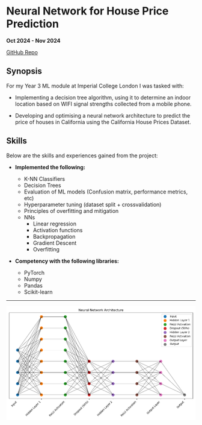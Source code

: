 # Neural Network for House Price Prediction

**Oct 2024 - Nov 2024**

[GitHub Repo](https://github.com/AlexSeferidis/ML-Coursework)

## Synopsis

For my Year 3 ML module at Imperial College London I was tasked with:

* Implementing a decision tree algorithm, using it to determine an indoor
location based on WIFI signal strengths collected from a mobile phone.

* Developing and optimising a neural network architecture to predict the price of houses in California using the California House Prices Dataset. 


## Skills

Below are the skills and experiences gained from the project:

* **Implemented the following:**
    * K-NN Classifiers
    * Decision Trees
    * Evaluation of ML models (Confusion matrix, performance metrics, etc)
    * Hyperparameter tuning (dataset split + crossvalidation)
    * Principles of overfitting and mitigation
    * NNs
        * Linear regression
        * Activation functions
        * Backpropagation
        * Gradient Descent
        * Overfitting

* **Competency with the following libraries:**
    * PyTorch
    * Numpy
    * Pandas
    * Scikit-learn

---

![image](modelarchitecturenew.png)